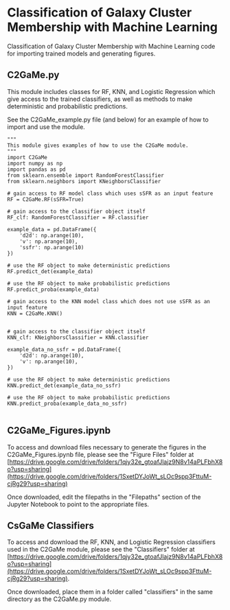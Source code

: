 # Classification of Galaxy Cluster Membership with Machine Learning
Classification of Galaxy Cluster Membership with Machine Learning code for importing trained models and generating figures.

## C2GaMe.py
This module includes classes for RF, KNN, and Logistic Regression which give access to the trained classifiers, as well as methods to make deterministic and probabilistic predictions.

See the C2GaMe_example.py file (and below) for an example of how to import and use the module.

```
"""
This module gives examples of how to use the C2GaMe module.
"""
import C2GaMe
import numpy as np
import pandas as pd
from sklearn.ensemble import RandomForestClassifier
from sklearn.neighbors import KNeighborsClassifier

# gain access to RF model class which uses sSFR as an input feature
RF = C2GaMe.RF(sSFR=True)

# gain access to the classifier object itself
RF_clf: RandomForestClassifier = RF.classifier

example_data = pd.DataFrame({
    'd2d': np.arange(10),
    'v': np.arange(10),
    'ssfr': np.arange(10)
})

# use the RF object to make deterministic predictions
RF.predict_det(example_data)

# use the RF object to make probabilistic predictions
RF.predict_proba(example_data)

# gain access to the KNN model class which does not use sSFR as an input feature
KNN = C2GaMe.KNN()


# gain access to the classifier object itself
KNN_clf: KNeighborsClassifier = KNN.classifier

example_data_no_ssfr = pd.DataFrame({
    'd2d': np.arange(10),
    'v': np.arange(10),
})

# use the RF object to make deterministic predictions
KNN.predict_det(example_data_no_ssfr)

# use the RF object to make probabilistic predictions
KNN.predict_proba(example_data_no_ssfr)


```

## C2GaMe_Figures.ipynb

To access and download files necessary to generate the figures in the C2GaMe_Figures.ipynb file, please see the "Figure Files" folder at [https://drive.google.com/drive/folders/1qjy32e_gtoafJlajz9N8v14aPLFbhX8o?usp=sharing](https://drive.google.com/drive/folders/1SxetDYJoWt_sLOc9spp3FttuM-cjRg29?usp=sharing)

Once downloaded, edit the filepaths in the "Filepaths" section of the Jupyter Notebook to point to the appropriate files.

## CsGaMe Classifiers

To access and download the RF, KNN, and Logistic Regression classifiers used in the C2GaMe module, please see the "Classifiers" folder at [https://drive.google.com/drive/folders/1qjy32e_gtoafJlajz9N8v14aPLFbhX8o?usp=sharing](https://drive.google.com/drive/folders/1SxetDYJoWt_sLOc9spp3FttuM-cjRg29?usp=sharing).

Once downloaded, place them in a folder called "classifiers" in the same directory as the C2GaMe.py module.
